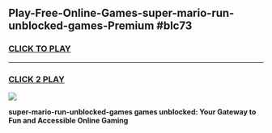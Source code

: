 
## Play-Free-Online-Games-super-mario-run-unblocked-games-Premium #blc73
<h3>
<a href="https://premium.freeplayer.one?title=super-mario-run-unblocked-games&ref=8M">CLICK TO PLAY</a></h3>
<hr>

<h3>
<a href="https://premium.freeplayer.one?title=super-mario-run-unblocked-games&ref=8M">CLICK 2 PLAY</a>
  
</h3>

<a href="https://premium.freeplayer.one?title=super-mario-run-unblocked-games&ref=8M"><img src="https://clearcache.store/games.png"></a>


**super-mario-run-unblocked-games games unblocked: Your Gateway to Fun and Accessible Online Gaming**
